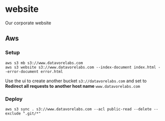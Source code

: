 # website
Our corporate website

## Aws

### Setup
```
aws s3 mb s3://www.datavorelabs.com
aws s3 website s3://www.datavorelabs.com --index-document index.html --error-document error.html
```
Use the ui to create another bucket `s3://datavorelabs.com` and set to __Redirect all requests to another host name__ `www.datavorelabs.com`

### Deploy
```
aws s3 sync . s3://www.datavorelabs.com --acl public-read --delete --exclude ".git/*"
```
